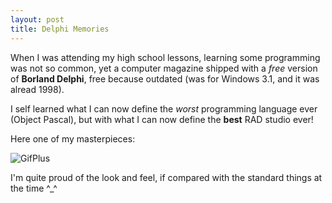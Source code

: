 ```yaml
---
layout: post
title: Delphi Memories
---
```


When I was attending my high school lessons, learning some programming was not so common, yet
a computer magazine shipped with a *free* version of **Borland Delphi**, free because outdated
(was for Windows 3.1, and it was alread 1998).

I self learned what I can now define the *worst* programming language ever (Object Pascal), but
with what I can now define the **best** RAD studio ever!

Here one of my masterpieces:

![GifPlus](https://telatin.github.io/images/Neofox_GifPlus3_Screenshot_1.png)

I'm quite proud of the look and feel, if compared with the standard things at the time ^_^
